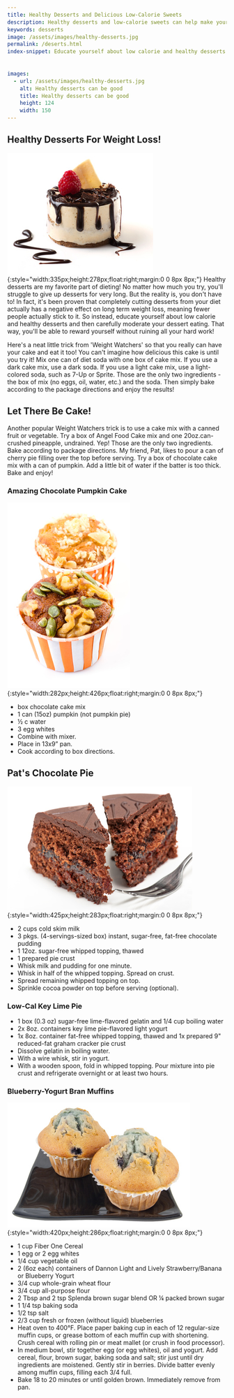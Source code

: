 ```yaml
---
title: Healthy Desserts and Delicious Low-Calorie Sweets 
description: Healthy desserts and low-calorie sweets can help make your weight loss journey easier! Try our delicious, easy recipes and be amazed!
keywords: desserts
image: /assets/images/healthy-desserts.jpg
permalink: /deserts.html
index-snippet: Educate yourself about low calorie and healthy desserts and then carefully moderate your dessert eating


images:
  - url: /assets/images/healthy-desserts.jpg
    alt: Healthy desserts can be good
    title: Healthy desserts can be good
    height: 124
    width: 150
---
```


## Healthy Desserts For Weight Loss!
![Healthy desserts can be good](/assets/images/healthy-desserts.jpg){:style="width:335px;height:278px;float:right;margin:0 0 8px 8px;"}
Healthy desserts are my favorite part of dieting! No matter how much you try, you'll struggle to give up desserts for very long. But the reality is, you don't have to! In fact, it's been proven that completely cutting desserts from your diet actually has a negative effect on long term weight loss, meaning fewer people actually stick to it. So instead, educate yourself about low calorie and healthy desserts and then carefully moderate your dessert eating. That way, you'll be able to reward yourself without ruining all your hard work!

Here's a neat little trick from 'Weight Watchers' so that you really can have your cake and eat it too! You can't imagine how delicious this cake is until you try it! Mix one can of diet soda with one box of cake mix. If you use a dark cake mix, use a dark soda. If you use a light cake mix, use a light-colored soda, such as 7-Up or Sprite. Those are the only two ingredients - the box of mix (no eggs, oil, water, etc.) and the soda. Then simply bake according to the package directions and enjoy the results! 

## Let There Be Cake!
Another popular Weight Watchers trick is to use a cake mix with a canned fruit or vegetable. Try a box of Angel Food Cake mix and one 20oz.can-crushed pineapple, undrained. Yep! Those are the only two ingredients. Bake according to package directions. My friend, Pat, likes to pour a can of cherry pie filling over the top before serving. Try a box of chocolate cake mix with a can of pumpkin. Add a little bit of water if the batter is too thick. Bake and enjoy!

### Amazing Chocolate Pumpkin Cake
![Amazing Chocolate Pumpkin Cake](/assets/images/pumpkinchocolate.jpg){:style="width:282px;height:426px;float:right;margin:0 0 8px 8px;"}
* box chocolate cake mix
* 1 can (15oz) pumpkin (not pumpkin pie)
* ½ c water
* 3 egg whites
* Combine with mixer.  
* Place in 13x9” pan.  
* Cook according to box directions.
<div class="clearfix"></div>

## Pat's Chocolate Pie
![Pat's Chocolate Pie](/assets/images/chocolate-pie.jpg){:style="width:425px;height:283px;float:right;margin:0 0 8px 8px;"}
* 2 cups cold skim milk
* 3 pkgs. (4-servings-sized box) instant, sugar-free, fat-free chocolate pudding
* 1 12oz. sugar-free whipped topping, thawed
* 1 prepared pie crust
* Whisk milk and pudding for one minute.
* Whisk in half of the whipped topping.  Spread on crust.
* Spread remaining whipped topping on top.
* Sprinkle cocoa powder on top before serving (optional).
<div class="clearfix"></div>

### Low-Cal Key Lime Pie
* 1 box (0.3 oz) sugar-free lime-flavored gelatin and 1/4 cup boiling water
* 2x 8oz. containers key lime pie-flavored light yogurt
* 1x 8oz. container fat-free whipped topping, thawed and 1x prepared 9" reduced-fat graham cracker pie crust
* Dissolve gelatin in boiling water.
* With a wire whisk, stir in yogurt.
* With a wooden spoon, fold in whipped topping. Pour mixture into pie crust and refrigerate overnight or at least two hours.

### Blueberry-Yogurt Bran Muffins
![Blueberry-Yogurt Bran Muffins](/assets/images/blueberrymuffin.jpg){:style="width:420px;height:286px;float:right;margin:0 0 8px 8px;"}
* 1 cup Fiber One Cereal
* 1 egg or 2 egg whites
* 1/4 cup vegetable oil 
* 2 (6oz each) containers of Dannon Light and Lively Strawberry/Banana or Blueberry Yogurt
* 3/4 cup whole-grain wheat flour 
* 3/4 cup all-purpose flour
* 2 Tbsp and 2 tsp Splenda brown sugar blend  OR ¼ packed brown sugar
* 1 1/4 tsp baking soda
* 1/2 tsp salt
* 2/3 cup fresh or frozen (without liquid) blueberries
* Heat oven to 400°F. Place paper baking cup in each of 12 regular-size muffin cups, or grease bottom of each muffin cup with shortening. Crush cereal with rolling pin or meat mallet (or crush in food processor).
* In medium bowl, stir together egg (or egg whites), oil and yogurt. Add cereal, flour, brown sugar, baking soda and salt; stir just until dry ingredients are moistened. Gently stir in berries. Divide batter evenly among muffin cups, filling each 3/4 full.
* Bake 18 to 20 minutes or until golden brown. Immediately remove from pan. 


